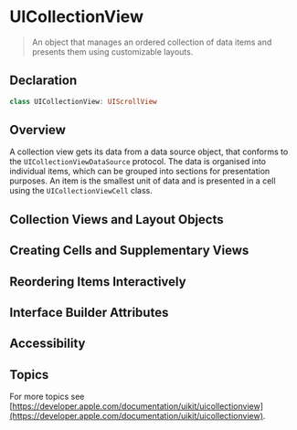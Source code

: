 # UICollectionView

> An object that manages an ordered collection of data items and presents them using customizable layouts.

## Declaration

```swift
class UICollectionView: UIScrollView
```

## Overview

A collection view gets its data from a data source object, that conforms to the `UICollectionViewDataSource` protocol. The data is organised into individual items, which can be grouped into sections for presentation purposes. An item is the smallest unit of data and is presented in a cell using the `UICollectionViewCell` class. 

## Collection Views and Layout Objects

## Creating Cells and Supplementary Views

## Reordering Items Interactively

## Interface Builder Attributes

## Accessibility

## Topics

For more topics see [https://developer.apple.com/documentation/uikit/uicollectionview](https://developer.apple.com/documentation/uikit/uicollectionview).
